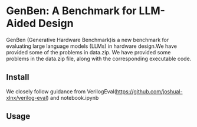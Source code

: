 # GenBen: A Benchmark for LLM-Aided Design
 GenBen (Generative Hardware Benchmark)is a new benchmark for evaluating large language models (LLMs) in hardware design.We have provided some of the problems in data.zip. We have provided some problems in the data.zip file, along with the corresponding executable code.
## Install
We closely follow guidance from VerilogEval(https://github.com/joshual-xlnx/verilog-eval) and notebook.ipynb 
## Usage  
